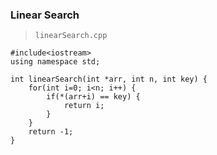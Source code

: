 ### Linear Search
>`linearSearch.cpp`

```cpp=
#include<iostream>
using namespace std;

int linearSearch(int *arr, int n, int key) {
    for(int i=0; i<n; i++) {
        if(*(arr+i) == key) {
            return i;
        }
    }
    return -1;
}
```
